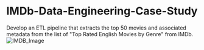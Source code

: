 # IMDb-Data-Engineering-Case-Study
Develop an ETL pipeline that extracts the top 50 movies and associated metadata from the list of "Top Rated English Movies by Genre" from IMDb.
![IMDB_Image](https://user-images.githubusercontent.com/75573079/143353712-7a045a8e-af12-4888-a88d-394e9278f2e2.jpg)
